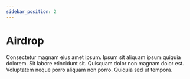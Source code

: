 ```yaml
---
sidebar_position: 2
---
```


# Airdrop

Consectetur magnam eius amet ipsum. Ipsum sit aliquam ipsum quiquia dolorem. Sit labore etincidunt sit. Quisquam dolor non magnam dolor est. Voluptatem neque porro aliquam non porro. Quiquia sed ut tempora.

